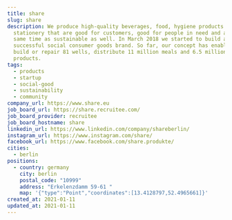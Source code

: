 ```yaml
---
title: share
slug: share
description: We produce high-quality beverages, food, hygiene products and
  stationery that are good for customers, good for people in need and at the
  same time as sustainable as well. In March 2018 we started to build a
  successful social consumer goods brand. So far, our concept has enabled us to
  build or repair 81 wells, distribute 11 million meals and 6.5 million hygiene
  products.
tags:
  - products
  - startup
  - social-good
  - sustainability
  - community
company_url: https://www.share.eu
job_board_url: https://share.recruitee.com/
job_board_provider: recruitee
job_board_hostname: share
linkedin_url: https://www.linkedin.com/company/shareberlin/
instagram_url: https://www.instagram.com/share/
facebook_url: https://www.facebook.com/share.produkte/
cities:
  - berlin
positions:
  - country: germany
    city: berlin
    postal_code: "10999"
    address: "Erkelenzdamm 59-61 "
    map: '{"type":"Point","coordinates":[13.4128797,52.4965661]}'
created_at: 2021-01-11
updated_at: 2021-01-11
---
```

